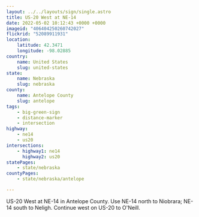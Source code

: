 ```yaml
---
layout: ../../layouts/sign/single.astro
title: US-20 West at NE-14
date: 2022-05-02 10:12:43 +0000 +0000
imageid: "406404250260742027"
flickrid: "52089911931"
location:
    latitude: 42.3471
    longitude: -98.02885
country:
    name: United States
    slug: united-states
state:
    name: Nebraska
    slug: nebraska
county:
    name: Antelope County
    slug: antelope
tags:
    - big-green-sign
    - distance-marker
    - intersection
highway:
    - ne14
    - us20
intersections:
    - highway1: ne14
      highway2: us20
statePages:
    - state/nebraska
countyPages:
    - state/nebraska/antelope

---
```

US-20 West at NE-14 in Antelope County.  Use NE-14 north to Niobrara; NE-14 south to Neligh.  Continue west on US-20 to O'Neill.